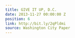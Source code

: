 ```yaml
---
title: GIVE IT UP, D.C.
date: 2013-11-27 00:00:00 Z
position: 6
link: http://bit.ly/2qPldmi
source: Washington City Paper
---
```



